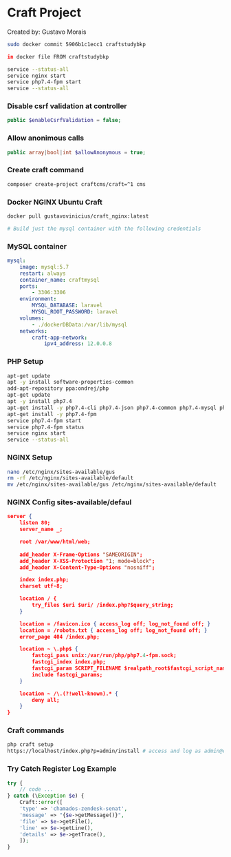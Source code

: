 # Craft Project

Created by: Gustavo Morais

```sh
sudo docker commit 5906b1c1ecc1 craftstudybkp

in docker file FROM craftstudybkp

service --status-all
service nginx start
service php7.4-fpm start
service --status-all

```
### Disable csrf validation at controller
```php
public $enableCsrfValidation = false;
```
### Allow anonimous calls
```php
public array|bool|int $allowAnonymous = true;
```
### Create craft command
```sh
composer create-project craftcms/craft=^1 cms
```

### Docker NGINX Ubuntu Craft
```sh
docker pull gustavovinicius/craft_nginx:latest

# Build just the mysql container with the following credentials

```

### MySQL container
```yaml
mysql:
    image: mysql:5.7
    restart: always
    container_name: craftmysql
    ports:
        - 3306:3306
    environment:
        MYSQL_DATABASE: laravel
        MYSQL_ROOT_PASSWORD: laravel
    volumes:
        - ./dockerDBData:/var/lib/mysql
    networks:
        craft-app-network:
            ipv4_address: 12.0.0.8
```

### PHP Setup
```sh
apt-get update
apt -y install software-properties-common
add-apt-repository ppa:ondrej/php
apt-get update
apt -y install php7.4
apt-get install -y php7.4-cli php7.4-json php7.4-common php7.4-mysql php7.4-zip php7.4-gd php7.4-mbstring php7.4-curl php7.4-xml php7.4-bcmath
apt-get install -y php7.4-fpm
service php7.4-fpm start
service php7.4-fpm status
service nginx start
service --status-all

```

### NGINX Setup
```sh
nano /etc/nginx/sites-available/gus
rm -rf /etc/nginx/sites-available/default
mv /etc/nginx/sites-available/gus /etc/nginx/sites-available/default
```

### NGINX Config sites-available/defaul
```json
server {
    listen 80;
    server_name _;

    root /var/www/html/web;
    
    add_header X-Frame-Options "SAMEORIGIN";
    add_header X-XSS-Protection "1; mode=block";
    add_header X-Content-Type-Options "nosniff";

    index index.php;
    charset utf-8;

    location / {
        try_files $uri $uri/ /index.php?$query_string;
    }

    location = /favicon.ico { access_log off; log_not_found off; }
    location = /robots.txt { access_log off; log_not_found off; }
    error_page 404 /index.php;

    location ~ \.php$ {
        fastcgi_pass unix:/var/run/php/php7.4-fpm.sock;
        fastcgi_index index.php;
        fastcgi_param SCRIPT_FILENAME $realpath_root$fastcgi_script_name;
        include fastcgi_params;
    }

    location ~ /\.(?!well-known).* {
        deny all;
    }
}
```

### Craft commands
```sh
php craft setup
https://localhost/index.php?p=admin/install # access and log as admin@email.com
```
### Try Catch Register Log Example
```php
try {
    // code ...
} catch (\Exception $e) {
    Craft::error([
    'type' => 'chamados-zendesk-senat',
    'message' => "{$e->getMessage()}",
    'file' => $e->getFile(),
    'line' => $e->getLine(),
    'details' => $e->getTrace(),
    ]);
}
```
